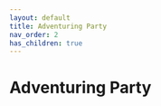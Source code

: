 ```yaml
---
layout: default
title: Adventuring Party
nav_order: 2
has_children: true
---
```


# Adventuring Party

